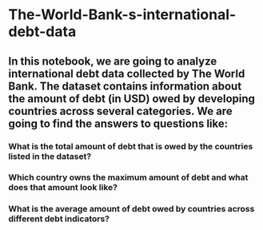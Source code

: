 # The-World-Bank-s-international-debt-data

## In this notebook, we are going to analyze international debt data collected by The World Bank. The dataset contains information about the amount of debt (in USD) owed by developing countries across several categories. We are going to find the answers to questions like:

### What is the total amount of debt that is owed by the countries listed in the dataset?
### Which country owns the maximum amount of debt and what does that amount look like?
### What is the average amount of debt owed by countries across different debt indicators?
